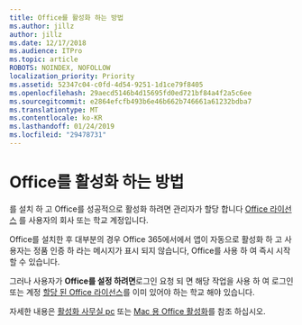 ```yaml
---
title: Office를 활성화 하는 방법
ms.author: jillz
author: jillz
ms.date: 12/17/2018
ms.audience: ITPro
ms.topic: article
ROBOTS: NOINDEX, NOFOLLOW
localization_priority: Priority
ms.assetid: 52347c04-c0fd-4d54-9251-1d1ce79f8405
ms.openlocfilehash: 29aecd5146b4d15695fd0ed721bf84a4f2a5c6ee
ms.sourcegitcommit: e2864efcfb493b6e46b662b746661a61232bdba7
ms.translationtype: MT
ms.contentlocale: ko-KR
ms.lasthandoff: 01/24/2019
ms.locfileid: "29478731"
---
```

# <a name="how-to-activate-office"></a>Office를 활성화 하는 방법

를 설치 하 고 Office를 성공적으로 활성화 하려면 관리자가 할당 합니다 [Office 라이선스](https://docs.microsoft.com/office365/admin/subscriptions-and-billing/assign-licenses-to-users) 를 사용자의 회사 또는 학교 계정입니다. 
  
Office를 설치한 후 대부분의 경우 Office 365에서에서 앱이 자동으로 활성화 하 고 사용자는 정품 인증 하 라는 메시지가 표시 되지 않습니다, Office를 사용 하 여 즉시 시작할 수 있습니다.
  
그러나 사용자가 **Office를 설정 하려면**로그인 요청 되 면 해당 작업을 사용 하 여 로그인 또는 계정 [할당 된 Office 라이선스](https://support.office.com/article/f8ab5e25-bf3f-4a47-b264-174b1ee925fd.aspx)를 이미 있어야 하는 학교 해야 있습니다.
  
자세한 내용은 [활성화 사무실 pc](https://support.office.com/article/5bd38f38-db92-448b-a982-ad170b1e187e.aspx) 또는 [Mac 용 Office 활성화](https://support.office.com/article/7f6646b1-bb14-422a-9ad4-a53410fcefb2.aspx)를 참조 하십시오.
  

